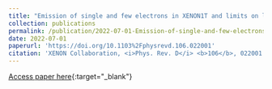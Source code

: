```yaml
---
title: "Emission of single and few electrons in XENON1T and limits on light dark matter"
collection: publications
permalink: /publication/2022-07-01-Emission-of-single-and-few-electrons-in-XENON1T-and-limits-on-light-dark-matter
date: 2022-07-01
paperurl: 'https://doi.org/10.1103%2Fphysrevd.106.022001'
citation: 'XENON Collaboration, <i>Phys. Rev. D</i> <b>106</b>, 022001 (2022)'
---
```

[Access paper here](https://doi.org/10.1103%2Fphysrevd.106.022001){:target="_blank"}

